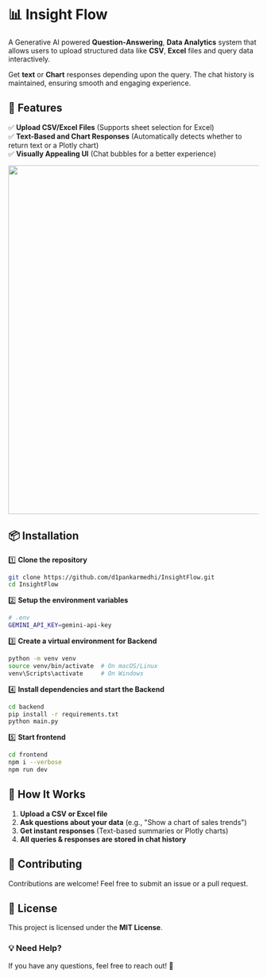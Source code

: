 # **📊 Insight Flow**

A Generative AI powered **Question-Answering**, **Data Analytics** system that allows users to upload structured data like **CSV**, **Excel** files and query data interactively.

Get **text** or **Chart** responses depending upon the query. The chat history is maintained, ensuring smooth and engaging experience.

## **🚀 Features**

✅ **Upload CSV/Excel Files** (Supports sheet selection for Excel)  
✅ **Text-Based and Chart Responses** (Automatically detects whether to return text or a Plotly chart)  
✅ **Visually Appealing UI** (Chat bubbles for a better experience)

<div align="center">
<img src="https://github.com/user-attachments/assets/0fa40982-9b4f-4006-86ad-b4c26187adf9" width="700"/>
</div>


## **📦 Installation**

1️⃣ **Clone the repository**

```bash
git clone https://github.com/d1pankarmedhi/InsightFlow.git
cd InsightFlow
```

2️⃣ **Setup the environment variables**

```bash
# .env
GEMINI_API_KEY=gemini-api-key
```

3️⃣ **Create a virtual environment for Backend**

```bash
python -m venv venv
source venv/bin/activate  # On macOS/Linux
venv\Scripts\activate     # On Windows
```

4️⃣ **Install dependencies and start the Backend**

```bash
cd backend
pip install -r requirements.txt
python main.py
```

5️⃣ **Start frontend**

```bash
cd frontend
npm i --verbose
npm run dev
```

## **🌟 How It Works**

1. **Upload a CSV or Excel file**
2. **Ask questions about your data** (e.g., "Show a chart of sales trends")
3. **Get instant responses** (Text-based summaries or Plotly charts)
4. **All queries & responses are stored in chat history**

<!--
## **📝 To-Do / Future Enhancements**

- [ ] **Enhance NLP Capabilities** for better query understanding
- [ ] **Add Authentication** to save user chat history
- [ ] **Improve UI/UX** with more customization options

--- -->

## **🤝 Contributing**

Contributions are welcome! Feel free to submit an issue or a pull request.

## **📜 License**

This project is licensed under the **MIT License**.

### **💡 Need Help?**

If you have any questions, feel free to reach out! 🚀

